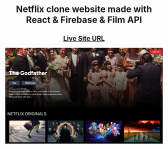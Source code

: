 <h1 align="center">Netflix clone website made with React & Firebase & Film API</h1>
<h2 align="center"><a href="https://netflix-react-clone-c56cb.web.app/">Live Site URL</a></h2>
<img align="center" src="public/image1.png"/>
